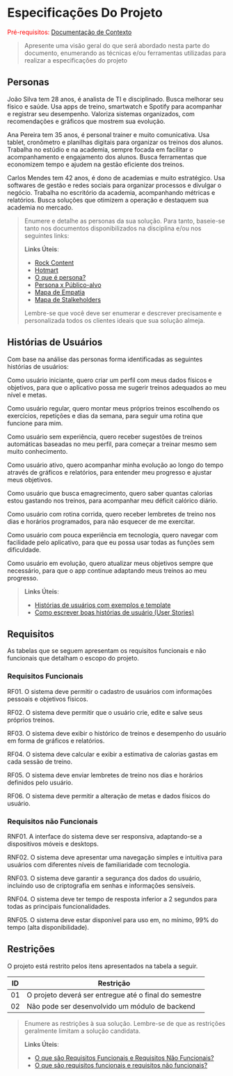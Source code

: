# Especificações Do Projeto

<span style="color:red">Pré-requisitos: <a href="1-Contexto.md"> Documentação de Contexto</a></span>

> Apresente uma visão geral do que será abordado nesta parte do
> documento, enumerando as técnicas e/ou ferramentas utilizadas para
> realizar a especificações do projeto

## Personas

João Silva tem 28 anos, é analista de TI e disciplinado. Busca melhorar seu físico e saúde. Usa apps de treino, smartwatch e Spotify para acompanhar e registrar seu desempenho. Valoriza sistemas organizados, com recomendações e gráficos que mostrem sua evolução.

Ana Pereira tem 35 anos, é personal trainer e muito comunicativa. Usa tablet, cronômetro e planilhas digitais para organizar os treinos dos alunos. Trabalha no estúdio e na academia, sempre focada em facilitar o acompanhamento e engajamento dos alunos. Busca ferramentas que economizem tempo e ajudem na gestão eficiente dos treinos.

Carlos Mendes tem 42 anos, é dono de academias e muito estratégico. Usa softwares de gestão e redes sociais para organizar processos e divulgar o negócio. Trabalha no escritório da academia, acompanhando métricas e relatórios. Busca soluções que otimizem a operação e destaquem sua academia no mercado.


> Enumere e detalhe as personas da sua solução. Para
> tanto, baseie-se tanto nos documentos disponibilizados na disciplina
> e/ou nos seguintes links:
>
> **Links Úteis**:
> - [Rock Content](https://rockcontent.com/blog/personas/)
> - [Hotmart](https://blog.hotmart.com/pt-br/como-criar-persona-negocio/)
> - [O que é persona?](https://resultadosdigitais.com.br/blog/persona-o-que-e/)
> - [Persona x Público-alvo](https://flammo.com.br/blog/persona-e-publico-alvo-qual-a-diferenca/)
> - [Mapa de Empatia](https://resultadosdigitais.com.br/blog/mapa-da-empatia/)
> - [Mapa de Stalkeholders](https://www.racecomunicacao.com.br/blog/como-fazer-o-mapeamento-de-stakeholders/)
>
> Lembre-se que você deve ser enumerar e descrever precisamente e
> personalizada todos os clientes ideais que sua solução almeja.

## Histórias de Usuários

Com base na análise das personas forma identificadas as seguintes histórias de usuários:

Como usuário iniciante, quero criar um perfil com meus dados físicos e objetivos,
para que o aplicativo possa me sugerir treinos adequados ao meu nível e metas.

Como usuário regular, quero montar meus próprios treinos escolhendo os exercícios,
repetições e dias da semana, para seguir uma rotina que funcione para mim.

Como usuário sem experiência, quero receber sugestões de treinos automáticas
baseadas no meu perfil, para começar a treinar mesmo sem muito conhecimento.

Como usuário ativo, quero acompanhar minha evolução ao longo do tempo através
de gráficos e relatórios, para entender meu progresso e ajustar meus objetivos.

Como usuário que busca emagrecimento, quero saber quantas calorias estou
gastando nos treinos, para acompanhar meu déficit calórico diário.

Como usuário com rotina corrida, quero receber lembretes de treino nos dias e
horários programados, para não esquecer de me exercitar.

Como usuário com pouca experiência em tecnologia, quero navegar com facilidade
pelo aplicativo, para que eu possa usar todas as funções sem dificuldade.

Como usuário em evolução, quero atualizar meus objetivos sempre que necessário,
para que o app continue adaptando meus treinos ao meu progresso.
>
> **Links Úteis**:
> - [Histórias de usuários com exemplos e template](https://www.atlassian.com/br/agile/project-management/user-stories)
> - [Como escrever boas histórias de usuário (User Stories)](https://medium.com/vertice/como-escrever-boas-users-stories-hist%C3%B3rias-de-usu%C3%A1rios-b29c75043fac)

## Requisitos

As tabelas que se seguem apresentam os requisitos funcionais e não funcionais que detalham o escopo do projeto.

### Requisitos Funcionais

RF01. O sistema deve permitir o cadastro de usuários com informações pessoais e
objetivos físicos.

RF02. O sistema deve permitir que o usuário crie, edite e salve seus próprios treinos.

RF03. O sistema deve exibir o histórico de treinos e desempenho do usuário em
forma de gráficos e relatórios.

RF04. O sistema deve calcular e exibir a estimativa de calorias gastas em cada sessão
de treino.

RF05. O sistema deve enviar lembretes de treino nos dias e horários definidos pelo
usuário.

RF06. O sistema deve permitir a alteração de metas e dados físicos do usuário.


### Requisitos não Funcionais

RNF01. A interface do sistema deve ser responsiva, adaptando-se a dispositivos
móveis e desktops.

RNF02. O sistema deve apresentar uma navegação simples e intuitiva para usuários
com diferentes níveis de familiaridade com tecnologia.

RNF03. O sistema deve garantir a segurança dos dados do usuário, incluindo uso de
criptografia em senhas e informações sensíveis.

RNF04. O sistema deve ter tempo de resposta inferior a 2 segundos para todas as
principais funcionalidades.

RNF05. O sistema deve estar disponível para uso em, no mínimo, 99% do tempo (alta
disponibilidade).

## Restrições

O projeto está restrito pelos itens apresentados na tabela a seguir.

|ID| Restrição                                             |
|--|-------------------------------------------------------|
|01| O projeto deverá ser entregue até o final do semestre |
|02| Não pode ser desenvolvido um módulo de backend        |


> Enumere as restrições à sua solução. Lembre-se de que as restrições
> geralmente limitam a solução candidata.
> 
> **Links Úteis**:
> - [O que são Requisitos Funcionais e Requisitos Não Funcionais?](https://codificar.com.br/requisitos-funcionais-nao-funcionais/)
> - [O que são requisitos funcionais e requisitos não funcionais?](https://analisederequisitos.com.br/requisitos-funcionais-e-requisitos-nao-funcionais-o-que-sao/)
